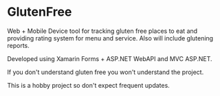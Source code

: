 # GlutenFree

Web + Mobile Device tool for tracking gluten free places to eat and providing rating system for menu and service.  Also will include glutening reports.

Developed using Xamarin Forms + ASP.NET WebAPI and MVC ASP.NET.

If you don't understand gluten free you won't understand the project.

This is a hobby project so don't expect frequent updates.
